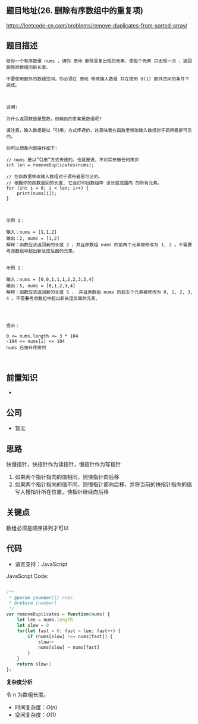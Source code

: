 
## 题目地址(26. 删除有序数组中的重复项)

https://leetcode-cn.com/problems/remove-duplicates-from-sorted-array/

## 题目描述

```
给你一个有序数组 nums ，请你 原地 删除重复出现的元素，使每个元素 只出现一次 ，返回删除后数组的新长度。

不要使用额外的数组空间，你必须在 原地 修改输入数组 并在使用 O(1) 额外空间的条件下完成。

 

说明:

为什么返回数值是整数，但输出的答案是数组呢?

请注意，输入数组是以「引用」方式传递的，这意味着在函数里修改输入数组对于调用者是可见的。

你可以想象内部操作如下:

// nums 是以“引用”方式传递的。也就是说，不对实参做任何拷贝
int len = removeDuplicates(nums);

// 在函数里修改输入数组对于调用者是可见的。
// 根据你的函数返回的长度, 它会打印出数组中 该长度范围内 的所有元素。
for (int i = 0; i < len; i++) {
    print(nums[i]);
}

 

示例 1：

输入：nums = [1,1,2]
输出：2, nums = [1,2]
解释：函数应该返回新的长度 2 ，并且原数组 nums 的前两个元素被修改为 1, 2 。不需要考虑数组中超出新长度后面的元素。


示例 2：

输入：nums = [0,0,1,1,1,2,2,3,3,4]
输出：5, nums = [0,1,2,3,4]
解释：函数应该返回新的长度 5 ， 并且原数组 nums 的前五个元素被修改为 0, 1, 2, 3, 4 。不需要考虑数组中超出新长度后面的元素。


 

提示：

0 <= nums.length <= 3 * 104
-104 <= nums[i] <= 104
nums 已按升序排列

 
```

## 前置知识

- 

## 公司

- 暂无

## 思路

快慢指针，快指针作为读指针，慢指针作为写指针

1. 如果两个指针指向的值相同，则快指针向后移
2. 如果两个指针指向的值不同，则慢指针都向后移，并将当前的快指针指向的值写入慢指针所在位置。快指针继续向后移

## 关键点

数组必须是顺序排列才可以  

## 代码

- 语言支持：JavaScript

JavaScript Code:

```javascript

/**
 * @param {number[]} nums
 * @return {number}
 */
var removeDuplicates = function(nums) {
    let len = nums.length
    let slow = 0
    for(let fast = 0; fast < len; fast++) {
        if (nums[slow] !== nums[fast]) {
            slow++
            nums[slow] = nums[fast]
        }
    }
    return slow+1
};

```


**复杂度分析**

令 n 为数组长度。

- 时间复杂度：$O(n)$
- 空间复杂度：$O(1)$


